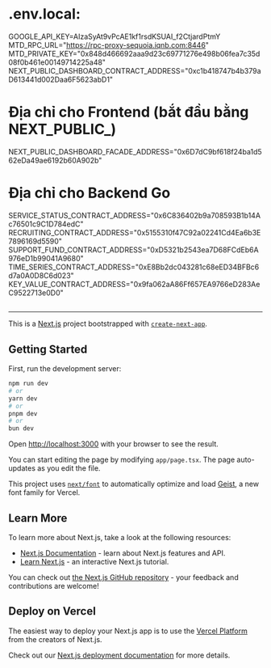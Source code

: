 ##
# .env.local:
GOOGLE_API_KEY=AIzaSyAt9vPcAE1kf1rsdKSUAI_f2CtjardPtmY
MTD_RPC_URL="https://rpc-proxy-sequoia.iqnb.com:8446"
MTD_PRIVATE_KEY="0x848d466692aaa9d23c69771276e498b06fea7c35d08f0b461e00149714225a48"
NEXT_PUBLIC_DASHBOARD_CONTRACT_ADDRESS="0xc1b418747b4b379aD613441d002Daa6F5623abD1"

# Địa chỉ cho Frontend (bắt đầu bằng NEXT_PUBLIC_)
NEXT_PUBLIC_DASHBOARD_FACADE_ADDRESS="0x6D7dC9bf618f24ba1d562eDa49ae6192b60A902b"

# Địa chỉ cho Backend Go
SERVICE_STATUS_CONTRACT_ADDRESS="0x6C836402b9a708593B1b14Ac76501c9C1D784edC"
RECRUITING_CONTRACT_ADDRESS="0x5155310f47C92a02241Cd4Ea6b3E7896169d5590"
SUPPORT_FUND_CONTRACT_ADDRESS="0xD5321b2543ea7D68FCdEb6A976eD1b99041A9680"
TIME_SERIES_CONTRACT_ADDRESS="0xE8Bb2dc043281c68eED34BFBc6d7a0A0D8C6d023"
KEY_VALUE_CONTRACT_ADDRESS="0x9fa062aA86Ff657EA9766eD283AeC9522713e0D0"
##
---------------------------------------------------------------------------------

This is a [Next.js](https://nextjs.org) project bootstrapped with [`create-next-app`](https://nextjs.org/docs/app/api-reference/cli/create-next-app).

## Getting Started

First, run the development server:

```bash
npm run dev
# or
yarn dev
# or
pnpm dev
# or
bun dev
```

Open [http://localhost:3000](http://localhost:3000) with your browser to see the result.

You can start editing the page by modifying `app/page.tsx`. The page auto-updates as you edit the file.

This project uses [`next/font`](https://nextjs.org/docs/app/building-your-application/optimizing/fonts) to automatically optimize and load [Geist](https://vercel.com/font), a new font family for Vercel.

## Learn More

To learn more about Next.js, take a look at the following resources:

- [Next.js Documentation](https://nextjs.org/docs) - learn about Next.js features and API.
- [Learn Next.js](https://nextjs.org/learn) - an interactive Next.js tutorial.

You can check out [the Next.js GitHub repository](https://github.com/vercel/next.js) - your feedback and contributions are welcome!

## Deploy on Vercel

The easiest way to deploy your Next.js app is to use the [Vercel Platform](https://vercel.com/new?utm_medium=default-template&filter=next.js&utm_source=create-next-app&utm_campaign=create-next-app-readme) from the creators of Next.js.

Check out our [Next.js deployment documentation](https://nextjs.org/docs/app/building-your-application/deploying) for more details.
